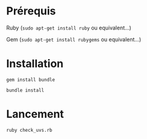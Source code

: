 # Prérequis
Ruby (`sudo apt-get install ruby` ou equivalent...)

Gem (`sudo apt-get install rubygems` ou equivalent...)

# Installation

`gem install bundle`

`bundle install`

# Lancement 

`ruby check_uvs.rb`

